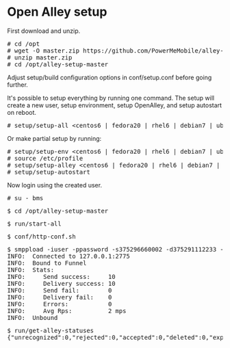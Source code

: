 # Open Alley setup

First download and unzip.

<pre>
# cd /opt
# wget -O master.zip https://github.com/PowerMeMobile/alley-setup/archive/master.zip
# unzip master.zip
# cd /opt/alley-setup-master
</pre>

Adjust setup/build configuration options in conf/setup.conf before going further.

It's possible to setup everything by running one command.
The setup will create a new user, setup environment, setup OpenAlley, and setup autostart on reboot.

<pre>
# setup/setup-all &lt;centos6 | fedora20 | rhel6 | debian7 | ubuntu10.04| ubuntu12.04 | arch&gt;
</pre>

Or make partial setup by running:
<pre>
# setup/setup-env &lt;centos6 | fedora20 | rhel6 | debian7 | ubuntu10.04| ubuntu12.04 | arch&gt;
# source /etc/profile
# setup/setup-alley &lt;centos6 | fedora20 | rhel6 | debian7 | ubuntu10.04| ubuntu12.04 | arch&gt;
# setup/setup-autostart
</pre>

Now login using the created user.

<pre>
# su - bms
</pre>

<pre>
$ cd /opt/alley-setup-master
</pre>

<pre>
$ run/start-all
</pre>

<pre>
$ conf/http-conf.sh
</pre>

<pre>
$ smppload -iuser -ppassword -s375296660002 -d375291112233 -c10 -D -v
INFO:  Connected to 127.0.0.1:2775
INFO:  Bound to Funnel
INFO:  Stats:
INFO:     Send success:     10
INFO:     Delivery success: 10
INFO:     Send fail:        0
INFO:     Delivery fail:    0
INFO:     Errors:           0
INFO:     Avg Rps:          2 mps
INFO:  Unbound
</pre>

<pre>
$ run/get-alley-statuses
{"unrecognized":0,"rejected":0,"accepted":0,"deleted":0,"expired":0,"delivered":10,"failed":0,"sent":0,"received":0,"undeliverable":0,"enroute":0,"pending":0,"unknown":0}
</pre>
